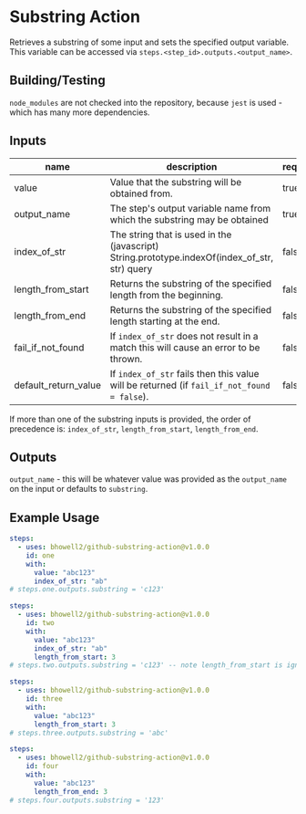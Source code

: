 # Substring Action  
Retrieves a substring of some input and sets the specified output variable.
This variable can be accessed via `steps.<step_id>.outputs.<output_name>`.

## Building/Testing
`node_modules` are not checked into the repository, because `jest` is used - which has many more 
dependencies.

## Inputs
| name | description | required | default |
|------|-------------|----------|---------|
| value | Value that the substring will be obtained from. | true | - |
| output_name | The step's output variable name from which the substring may be obtained | true | substring |
| index_of_str | The string that is used in the (javascript) String.prototype.indexOf(index_of_str, str) query | false | - |
| length_from_start | Returns the substring of the specified length from the beginning. | false | - |
| length_from_end | Returns the substring of the specified length starting at the end. | false | - |
| fail_if_not_found | If `index_of_str` does not result in a match this will cause an error to be thrown. | false | true |
| default_return_value | If `index_of_str` fails then this value will be returned (if `fail_if_not_found = false`). | false | "" (empty string) |

If more than one of the substring inputs is provided, the order of precedence is: `index_of_str`, `length_from_start`, 
`length_from_end`.

## Outputs
`output_name` - this will be whatever value was provided as the `output_name` on the input or defaults to `substring`.

## Example Usage
```yaml
steps:
  - uses: bhowell2/github-substring-action@v1.0.0
    id: one
    with:
      value: "abc123"
      index_of_str: "ab"
# steps.one.outputs.substring = 'c123'
```

```yaml
steps:
  - uses: bhowell2/github-substring-action@v1.0.0
    id: two
    with:
      value: "abc123"
      index_of_str: "ab"
      length_from_start: 3
# steps.two.outputs.substring = 'c123' -- note length_from_start is ignored
```

```yaml
steps:
  - uses: bhowell2/github-substring-action@v1.0.0
    id: three
    with:
      value: "abc123"
      length_from_start: 3
# steps.three.outputs.substring = 'abc'
```

```yaml
steps:
  - uses: bhowell2/github-substring-action@v1.0.0
    id: four
    with:
      value: "abc123"
      length_from_end: 3
# steps.four.outputs.substring = '123'
```
